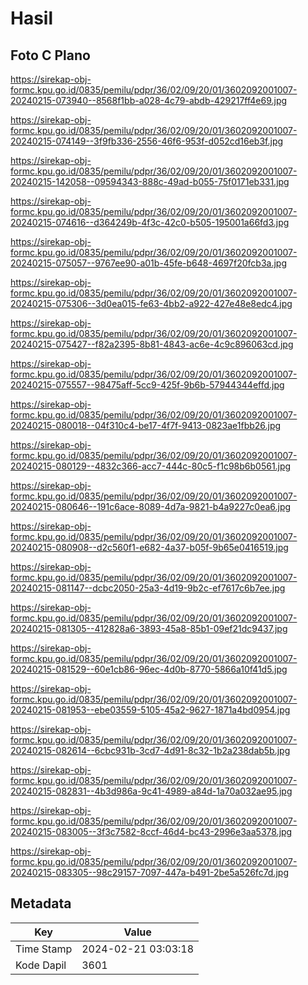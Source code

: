 # Hasil

## Foto C Plano

https://sirekap-obj-formc.kpu.go.id/0835/pemilu/pdpr/36/02/09/20/01/3602092001007-20240215-073940--8568f1bb-a028-4c79-abdb-429217ff4e69.jpg

https://sirekap-obj-formc.kpu.go.id/0835/pemilu/pdpr/36/02/09/20/01/3602092001007-20240215-074149--3f9fb336-2556-46f6-953f-d052cd16eb3f.jpg

https://sirekap-obj-formc.kpu.go.id/0835/pemilu/pdpr/36/02/09/20/01/3602092001007-20240215-142058--09594343-888c-49ad-b055-75f0171eb331.jpg

https://sirekap-obj-formc.kpu.go.id/0835/pemilu/pdpr/36/02/09/20/01/3602092001007-20240215-074616--d364249b-4f3c-42c0-b505-195001a66fd3.jpg

https://sirekap-obj-formc.kpu.go.id/0835/pemilu/pdpr/36/02/09/20/01/3602092001007-20240215-075057--9767ee90-a01b-45fe-b648-4697f20fcb3a.jpg

https://sirekap-obj-formc.kpu.go.id/0835/pemilu/pdpr/36/02/09/20/01/3602092001007-20240215-075306--3d0ea015-fe63-4bb2-a922-427e48e8edc4.jpg

https://sirekap-obj-formc.kpu.go.id/0835/pemilu/pdpr/36/02/09/20/01/3602092001007-20240215-075427--f82a2395-8b81-4843-ac6e-4c9c896063cd.jpg

https://sirekap-obj-formc.kpu.go.id/0835/pemilu/pdpr/36/02/09/20/01/3602092001007-20240215-075557--98475aff-5cc9-425f-9b6b-57944344effd.jpg

https://sirekap-obj-formc.kpu.go.id/0835/pemilu/pdpr/36/02/09/20/01/3602092001007-20240215-080018--04f310c4-be17-4f7f-9413-0823ae1fbb26.jpg

https://sirekap-obj-formc.kpu.go.id/0835/pemilu/pdpr/36/02/09/20/01/3602092001007-20240215-080129--4832c366-acc7-444c-80c5-f1c98b6b0561.jpg

https://sirekap-obj-formc.kpu.go.id/0835/pemilu/pdpr/36/02/09/20/01/3602092001007-20240215-080646--191c6ace-8089-4d7a-9821-b4a9227c0ea6.jpg

https://sirekap-obj-formc.kpu.go.id/0835/pemilu/pdpr/36/02/09/20/01/3602092001007-20240215-080908--d2c560f1-e682-4a37-b05f-9b65e0416519.jpg

https://sirekap-obj-formc.kpu.go.id/0835/pemilu/pdpr/36/02/09/20/01/3602092001007-20240215-081147--dcbc2050-25a3-4d19-9b2c-ef7617c6b7ee.jpg

https://sirekap-obj-formc.kpu.go.id/0835/pemilu/pdpr/36/02/09/20/01/3602092001007-20240215-081305--412828a6-3893-45a8-85b1-09ef21dc9437.jpg

https://sirekap-obj-formc.kpu.go.id/0835/pemilu/pdpr/36/02/09/20/01/3602092001007-20240215-081529--60e1cb86-96ec-4d0b-8770-5866a10f41d5.jpg

https://sirekap-obj-formc.kpu.go.id/0835/pemilu/pdpr/36/02/09/20/01/3602092001007-20240215-081953--ebe03559-5105-45a2-9627-1871a4bd0954.jpg

https://sirekap-obj-formc.kpu.go.id/0835/pemilu/pdpr/36/02/09/20/01/3602092001007-20240215-082614--6cbc931b-3cd7-4d91-8c32-1b2a238dab5b.jpg

https://sirekap-obj-formc.kpu.go.id/0835/pemilu/pdpr/36/02/09/20/01/3602092001007-20240215-082831--4b3d986a-9c41-4989-a84d-1a70a032ae95.jpg

https://sirekap-obj-formc.kpu.go.id/0835/pemilu/pdpr/36/02/09/20/01/3602092001007-20240215-083005--3f3c7582-8ccf-46d4-bc43-2996e3aa5378.jpg

https://sirekap-obj-formc.kpu.go.id/0835/pemilu/pdpr/36/02/09/20/01/3602092001007-20240215-083305--98c29157-7097-447a-b491-2be5a526fc7d.jpg


## Metadata

| Key        | Value               |
| ---------- | ------------------- |
| Time Stamp | 2024-02-21 03:03:18 |
| Kode Dapil | 3601                |



